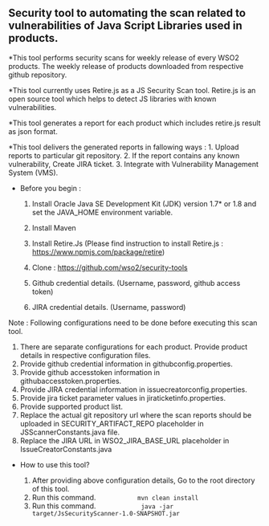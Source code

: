 ## Security tool to automating the scan related to vulnerabilities of Java Script Libraries used in products.

*This tool performs security scans for weekly release of every WSO2 products. The weekly release of products
downloaded from respective github repository. 

*This tool currently uses Retire.js as a JS Security Scan tool. Retire.js is an open source tool
which helps to detect JS libraries with known vulnerabilities.

*This tool generates a report for each product which includes retire.js result as json format.

*This tool delivers the generated reports in fallowing ways : 
        1. Upload reports to particular git repository.
        2. If the report contains any known vulnerability, Create JIRA ticket.
        3. Integrate with Vulnerability Management System (VMS).
        
* Before you begin : 

    1. Install Oracle Java SE Development Kit (JDK) version 1.7* or 1.8 and set the JAVA_HOME environment variable.

    2. Install Maven
    
    3. Install Retire.Js (Please find instruction to install Retire.js : https://www.npmjs.com/package/retire)

    4. Clone : https://github.com/wso2/security-tools
    
    5. Github credential details. (Username, password, github access token)
    
    6. JIRA credential details. (Username, password)
    
    
Note : Following configurations need to be done before executing this scan tool. 

   1. There are separate configurations for each product. Provide product details in respective configuration files.
   2. Provide github credential information in githubconfig.properties.
   3. Provide github accesstoken information in githubaccesstoken.properties.
   4. Provide JIRA credential information in issuecreatorconfig.properties.
   5. Provide jira ticket  parameter values in jiraticketinfo.properties.
   6. Provide supported product list.
   7. Replace the actual git repository url where the scan reports should be uploaded in SECURITY_ARTIFACT_REPO
    placeholder in JSScannerConstants.java file.
   8. Replace the JIRA URL in WSO2_JIRA_BASE_URL placeholder in IssueCreatorConstants.java
  
    
* How to use this tool?

    1. After providing above configuration details, Go to the root directory of this tool.
    2. Run this command.
`            mvn clean install
`    
    3. Run this command.
`             java -jar target/JsSecurityScanner-1.0-SNAPSHOT.jar 
`